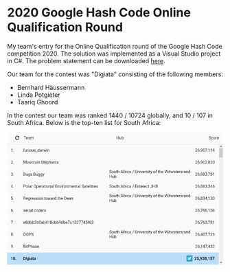 # 2020 Google Hash Code Online Qualification Round
My team's entry for the Online Qualification round of the Google Hash Code competition 2020. The solution was implemented as a Visual Studio project in C#. The problem statement can be downloaded [here](https://hashcodejudge.withgoogle.com/download/blob/AMIfv959xJ1YALdhKmw2Ms2bbm-d4C66GQfYcihkUg78TC-8gy64u4n5smSMtoH_EcvFECp2tsGiMGkVjCsH__AsoXBedT52PLY55nKs-YI2qYTblmjc68ELngZPxNKJU7jcmbVsx5OY6MFqA0umlWyxgyRir4jZTCPiCUUnzIBq2SfT0I7RuHQbSazavev043SFA49HzuvIBNYPtAWlAn2zdeEfcr0WujM5XLj9cbAi7lPqpaNeHuAkKxWZouF5PE7F4REjtycuGiJ48yhydw39g4iNIqbNNfGPnUqb02Aiv5dtFSgS-41UtqFRY3nFriizoz9cG_Ei).

Our team for the contest was "Digiata" consisting of the following members:

- Bernhard Häussermann
- Linda Potgieter
- Taariq Ghoord

In the contest our team was ranked 1440 / 10724 globally, and 10 / 107 in South Africa. Below is the top-ten list for South Africa:

![Hash Code Scoreboard South Africa](HashCodeScoreboardSouthAfrica.png)